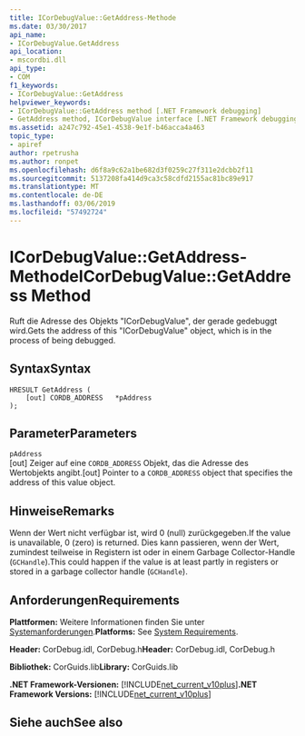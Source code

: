 ```yaml
---
title: ICorDebugValue::GetAddress-Methode
ms.date: 03/30/2017
api_name:
- ICorDebugValue.GetAddress
api_location:
- mscordbi.dll
api_type:
- COM
f1_keywords:
- ICorDebugValue::GetAddress
helpviewer_keywords:
- ICorDebugValue::GetAddress method [.NET Framework debugging]
- GetAddress method, ICorDebugValue interface [.NET Framework debugging]
ms.assetid: a247c792-45e1-4538-9e1f-b46acca4a463
topic_type:
- apiref
author: rpetrusha
ms.author: ronpet
ms.openlocfilehash: d6f8a9c62a1be682d3f0259c27f311e2dcbb2f11
ms.sourcegitcommit: 5137208fa414d9ca3c58cdfd2155ac81bc89e917
ms.translationtype: MT
ms.contentlocale: de-DE
ms.lasthandoff: 03/06/2019
ms.locfileid: "57492724"
---
```

# <a name="icordebugvaluegetaddress-method"></a><span data-ttu-id="9efb3-102">ICorDebugValue::GetAddress-Methode</span><span class="sxs-lookup"><span data-stu-id="9efb3-102">ICorDebugValue::GetAddress Method</span></span>
<span data-ttu-id="9efb3-103">Ruft die Adresse des Objekts "ICorDebugValue", der gerade gedebuggt wird.</span><span class="sxs-lookup"><span data-stu-id="9efb3-103">Gets the address of this "ICorDebugValue" object, which is in the process of being debugged.</span></span>  
  
## <a name="syntax"></a><span data-ttu-id="9efb3-104">Syntax</span><span class="sxs-lookup"><span data-stu-id="9efb3-104">Syntax</span></span>  
  
```  
HRESULT GetAddress (  
    [out] CORDB_ADDRESS   *pAddress  
);  
```  
  
## <a name="parameters"></a><span data-ttu-id="9efb3-105">Parameter</span><span class="sxs-lookup"><span data-stu-id="9efb3-105">Parameters</span></span>  
 `pAddress`  
 <span data-ttu-id="9efb3-106">[out] Zeiger auf eine `CORDB_ADDRESS` Objekt, das die Adresse des Wertobjekts angibt.</span><span class="sxs-lookup"><span data-stu-id="9efb3-106">[out] Pointer to a `CORDB_ADDRESS` object that specifies the address of this value object.</span></span>  
  
## <a name="remarks"></a><span data-ttu-id="9efb3-107">Hinweise</span><span class="sxs-lookup"><span data-stu-id="9efb3-107">Remarks</span></span>  
 <span data-ttu-id="9efb3-108">Wenn der Wert nicht verfügbar ist, wird 0 (null) zurückgegeben.</span><span class="sxs-lookup"><span data-stu-id="9efb3-108">If the value is unavailable, 0 (zero) is returned.</span></span> <span data-ttu-id="9efb3-109">Dies kann passieren, wenn der Wert, zumindest teilweise in Registern ist oder in einem Garbage Collector-Handle (`GCHandle`).</span><span class="sxs-lookup"><span data-stu-id="9efb3-109">This could happen if the value is at least partly in registers or stored in a garbage collector handle (`GCHandle`).</span></span>  
  
## <a name="requirements"></a><span data-ttu-id="9efb3-110">Anforderungen</span><span class="sxs-lookup"><span data-stu-id="9efb3-110">Requirements</span></span>  
 <span data-ttu-id="9efb3-111">**Plattformen:** Weitere Informationen finden Sie unter [Systemanforderungen](../../../../docs/framework/get-started/system-requirements.md).</span><span class="sxs-lookup"><span data-stu-id="9efb3-111">**Platforms:** See [System Requirements](../../../../docs/framework/get-started/system-requirements.md).</span></span>  
  
 <span data-ttu-id="9efb3-112">**Header:** CorDebug.idl, CorDebug.h</span><span class="sxs-lookup"><span data-stu-id="9efb3-112">**Header:** CorDebug.idl, CorDebug.h</span></span>  
  
 <span data-ttu-id="9efb3-113">**Bibliothek:** CorGuids.lib</span><span class="sxs-lookup"><span data-stu-id="9efb3-113">**Library:** CorGuids.lib</span></span>  
  
 <span data-ttu-id="9efb3-114">**.NET Framework-Versionen:** [!INCLUDE[net_current_v10plus](../../../../includes/net-current-v10plus-md.md)]</span><span class="sxs-lookup"><span data-stu-id="9efb3-114">**.NET Framework Versions:** [!INCLUDE[net_current_v10plus](../../../../includes/net-current-v10plus-md.md)]</span></span>  
  
## <a name="see-also"></a><span data-ttu-id="9efb3-115">Siehe auch</span><span class="sxs-lookup"><span data-stu-id="9efb3-115">See also</span></span>


